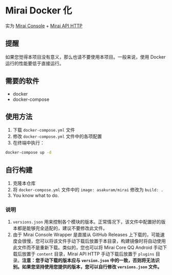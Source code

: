 # Mirai Docker 化

实为 [Mirai Console](https://github.com/mamoe/mirai-console) + [Mirai API HTTP](https://github.com/mamoe/mirai-api-http)

## 提醒

如果您觉得本项目没有意义，那么也请不要使用本项目。一般来说，使用 Docker 运行的性能要低于直接运行。

## 需要的软件

+ docker
+ docker-compose

## 使用方法

1. 下载 `docker-compose.yml` 文件
2. 修改 `docker-compose.yml` 文件中的各项配置
3. 在终端中执行：
```bash
docker-compose up -d
```

## 自行构建

1. 克隆本仓库
2. 将 `docker-compose.yml` 文件中的 `image: asakuram/mirai` 修改为 `build: .`
3. You know what to do.

### 说明

1. `versions.json` 用来控制各个模块的版本。正常情况下，该文件中配置好的版本都是能够完全适配的，建议不要修改此文件。
2. 由于 Mirai Console Wrapper 是直接从 GitHub Releases 上下载的，可能速度会很慢，您可以将该文件手动下载后放置于本目录，构建镜像时将自动使用此文件而不是重新下载。类似的，您也可以将 Mirai Core QQ Android 手动下载后放置于 `content` 目录，Mirai API HTTP 手动下载后放置于 `plugins` 目录。**注意：您手动下载的版本应与 `version.json` 中的一致，否则将无法识别。如果您坚持使用您提供的版本，您可以自行修改 `versions.json` 文件。**

